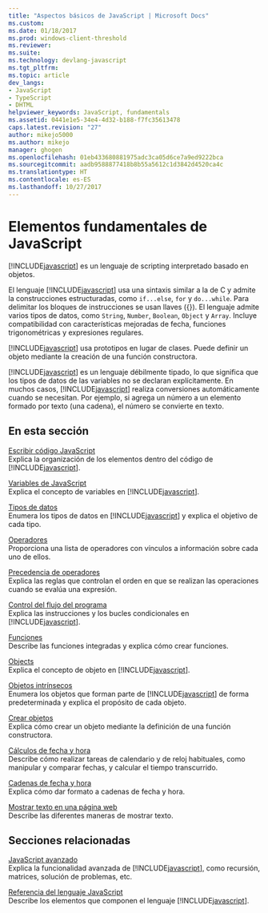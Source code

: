 ```yaml
---
title: "Aspectos básicos de JavaScript | Microsoft Docs"
ms.custom: 
ms.date: 01/18/2017
ms.prod: windows-client-threshold
ms.reviewer: 
ms.suite: 
ms.technology: devlang-javascript
ms.tgt_pltfrm: 
ms.topic: article
dev_langs:
- JavaScript
- TypeScript
- DHTML
helpviewer_keywords: JavaScript, fundamentals
ms.assetid: 0441e1e5-34e4-4d32-b188-f7fc35613478
caps.latest.revision: "27"
author: mikejo5000
ms.author: mikejo
manager: ghogen
ms.openlocfilehash: 01eb433680881975adc3ca05d6ce7a9ed9222bca
ms.sourcegitcommit: aadb9588877418b8b55a5612c1d3842d4520ca4c
ms.translationtype: HT
ms.contentlocale: es-ES
ms.lasthandoff: 10/27/2017
---
```

# <a name="javascript-fundamentals"></a>Elementos fundamentales de JavaScript
[!INCLUDE[javascript](../javascript/includes/javascript-md.md)] es un lenguaje de scripting interpretado basado en objetos.  
  
 El lenguaje [!INCLUDE[javascript](../javascript/includes/javascript-md.md)] usa una sintaxis similar a la de C y admite la construcciones estructuradas, como `if...else`, `for` y `do...while`. Para delimitar los bloques de instrucciones se usan llaves ({}). El lenguaje admite varios tipos de datos, como `String`, `Number`, `Boolean`, `Object` y `Array`. Incluye compatibilidad con características mejoradas de fecha, funciones trigonométricas y expresiones regulares.  
  
 [!INCLUDE[javascript](../javascript/includes/javascript-md.md)] usa prototipos en lugar de clases. Puede definir un objeto mediante la creación de una función constructora.  
  
 [!INCLUDE[javascript](../javascript/includes/javascript-md.md)] es un lenguaje débilmente tipado, lo que significa que los tipos de datos de las variables no se declaran explícitamente. En muchos casos, [!INCLUDE[javascript](../javascript/includes/javascript-md.md)] realiza conversiones automáticamente cuando se necesitan. Por ejemplo, si agrega un número a un elemento formado por texto (una cadena), el número se convierte en texto.  
  
## <a name="in-this-section"></a>En esta sección  
 [Escribir código JavaScript](../javascript/writing-javascript-code.md)  
 Explica la organización de los elementos dentro del código de [!INCLUDE[javascript](../javascript/includes/javascript-md.md)].  
  
 [Variables de JavaScript](../javascript/variables-javascript.md)  
 Explica el concepto de variables en [!INCLUDE[javascript](../javascript/includes/javascript-md.md)].  
  
 [Tipos de datos](../javascript/data-types-javascript.md)  
 Enumera los tipos de datos en [!INCLUDE[javascript](../javascript/includes/javascript-md.md)] y explica el objetivo de cada tipo.  
  
 [Operadores](../javascript/operators-javascript.md)  
 Proporciona una lista de operadores con vínculos a información sobre cada uno de ellos.  
  
 [Precedencia de operadores](../javascript/operator-subtractprecedence-javascript.md)  
 Explica las reglas que controlan el orden en que se realizan las operaciones cuando se evalúa una expresión.  
  
 [Control del flujo del programa](../javascript/controlling-program-flow-javascript.md)  
 Explica las instrucciones y los bucles condicionales en [!INCLUDE[javascript](../javascript/includes/javascript-md.md)].  
  
 [Funciones](../javascript/functions-javascript.md)  
 Describe las funciones integradas y explica cómo crear funciones.  
  
 [Objects](../javascript/objects-and-arrays-javascript.md)  
 Explica el concepto de objeto en [!INCLUDE[javascript](../javascript/includes/javascript-md.md)].  
  
 [Objetos intrínsecos](../javascript/intrinsic-objects-javascript.md)  
 Enumera los objetos que forman parte de [!INCLUDE[javascript](../javascript/includes/javascript-md.md)] de forma predeterminada y explica el propósito de cada objeto.  
  
 [Crear objetos](../javascript/creating-objects-javascript.md)  
 Explica cómo crear un objeto mediante la definición de una función constructora.  
  
 [Cálculos de fecha y hora](../javascript/calculating-dates-and-times-javascript.md)  
 Describe cómo realizar tareas de calendario y de reloj habituales, como manipular y comparar fechas, y calcular el tiempo transcurrido.  
  
 [Cadenas de fecha y hora](../javascript/date-and-time-strings-javascript.md)  
 Explica cómo dar formato a cadenas de fecha y hora.  
  
 [Mostrar texto en una página web](../javascript/displaying-text-in-a-webpage-javascript.md)  
 Describe las diferentes maneras de mostrar texto.  
  
## <a name="related-sections"></a>Secciones relacionadas  
 [JavaScript avanzado](../javascript/advanced/advanced-javascript.md)  
 Explica la funcionalidad avanzada de [!INCLUDE[javascript](../javascript/includes/javascript-md.md)], como recursión, matrices, solución de problemas, etc.  
  
 [Referencia del lenguaje JavaScript](../javascript/reference/javascript-reference.md)  
 Describe los elementos que componen el lenguaje [!INCLUDE[javascript](../javascript/includes/javascript-md.md)].